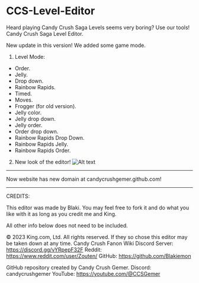# CCS-Level-Editor

Heard playing Candy Crush Saga Levels seems very boring? Use our tools! Candy Crush Saga Level Editor.

New update in this version! We added some game mode.

1. Level Mode:
- Order.
- Jelly.
- Drop down.
- Rainbow Rapids.
- Timed.
- Moves.
- Frogger (for old version).
- Jelly color.
- Jelly drop down.
- Jelly order.
- Order drop down.
- Rainbow Rapids Drop Down.
- Rainbow Rapids Jelly.
- Rainbow Rapids Order.
2. New look of the editor!
![Alt text](https://cdn.discordapp.com/attachments/422795969449558016/1144993822313549845/Screenshot_2023-08-26_alle_15.56.31.png)

***************************
Now website has new domain at candycrushgemer.github.com!
***************************
CREDITS:

This editor was made by Blaki. You may feel free to fork it and do what you like with it as long as you credit me and King.

All other info below does not need to be included.

© 2023 King.com, Ltd. All rights reserved.
If they so chose this editor may be taken down at any time.
Candy Crush Fanon Wiki Discord Server: https://discord.gg/vYRpepF32F
Reddit: https://www.reddit.com/user/Zouten/
GitHub: https://github.com/Blakiemon

GitHub repository created by Candy Crush Gemer.
Discord: candycrushgemer
YouTube: https://youtube.com/@CCSGemer
